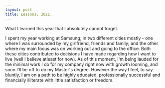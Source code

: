 ```yaml
---
layout: post
title: Lessons; 2021.
---
```


What I learned this year that I absolutely cannot forget. 

I spent my year working at Samsung; in two different cities mostly - one where I was surrounded by  my girlfriend, friends and family; and the other where my main focus was on working out and going to the office. Both these cities contributed to decisions I have made regarding how I want to live (well I believe atleast for now). 
As of this moment, I'm being lauded for the minimal work I do for my company right now with growth looming, and soon I'll be off to do my Master's degree. However the way I feel, to say bluntly, I am on a path to be highly educated, professionally successful and financially illiterate with little satisfaction or freedom. 

